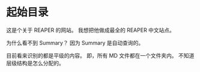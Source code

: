 # 起始目录

这是个关于 REAPER 的网站。 我想把他做成最全的 REAPER 中文站点。

为什么看不到 Summary？ 因为 Summary 是自动查询的。

目前看来识别的都是平级的内容。 即，所有 MD 文件都在一个文件夹内。 不知道层级结构是怎么分配的。

